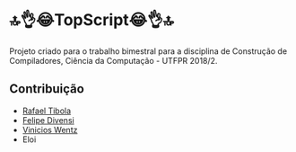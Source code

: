 # 🔝👌😂TopScript😂👌🔝

Projeto criado para o trabalho bimestral para a disciplina de Construção de Compiladores, Ciência da Computação - UTFPR 2018/2.

## Contribuição
* [Rafael Tibola](https://github.com/tibola)
* [Felipe Divensi](https://github.com/divensi)
* [Vinicios Wentz](https://github.com/whoisvinicios)
* Eloi